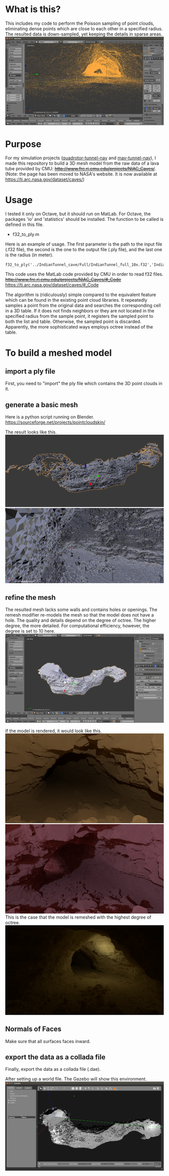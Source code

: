 # What is this?

This includes my code to perform the Poisson sampling of point clouds, eliminating dense points which are close to each other in a specified radius.
The resulted data is down-sampled, yet keeping the details in sparse areas.
![](./img/sampled_point_cloud.png)

# Purpose
For my simulation projects ([quadrotor-tunnel-nav](https://github.com/tidota/quadrotor-tunnel-nav) and [mav-tunnel-nav](https://github.com/tidota/mav-tunnel-nav)), I made this repository to build a 3D mesh model from the raw data of a lava tube provided by CMU:
<S>http://www.frc.ri.cmu.edu/projects/NIAC_Caves/</S>. (Note: the page has been moved to NASA's website. It is now available at https://ti.arc.nasa.gov/dataset/caves/)

# Usage
I tested it only on Octave, but it should run on MatLab. For Octave, the packages 'io' and 'statistics' should be installed.
The function to be called is defined in this file.
- f32_to_ply.m

Here is an example of usage. The first parameter is the path to the input file (.f32 file), the second is the one to the output file (.ply file), and the last one is the radius (in meter).
```
f32_to_ply('../IndianTunnel_cave/Full/IndianTunnel_full_10x.f32','IndianTunnel_full_10x_0.1_simple.ply',0.1)
```

This code uses the MatLab code provided by CMU in order to read f32 files.
<S>http://www.frc.ri.cmu.edu/projects/NIAC_Caves/#_Code</S>
https://ti.arc.nasa.gov/dataset/caves/#_Code

The algorithm is (ridiculously) simple compared to the equivalent feature which can be found in the existing point cloud libraries. It repeatedly samples a point from the original data and searches the corresponding cell in a 3D table. If it does not finds neighbors or they are not located in the specified radius from the sample point, it registers the sampled point to both the list and table. Otherwise, the sampled point is discarded. Apparently, the more sophisticated ways employs octree instead of the table.

# To build a meshed model

## import a ply file
First, you need to "import" the ply file which contains the 3D point clouds in it.

## generate a basic mesh
Here is a python script running on Blender.
https://sourceforge.net/projects/pointcloudskin/

The result looks like this.
![](./img/meshed1.png)
![](./img/meshed2.png)

## refine the mesh
The resulted mesh lacks some walls and contains holes or openings. The remesh modifier re-models the mesh so that the model does not have a hole. The quality and details depend on the degree of octree. The higher degree, the more detailed. For computational efficiency, however, the degree is set to 10 here.
![](./img/remesh.png)

If the model is rendered, it would look like this.
![](./img/cave2.png)
![](./img/cave3.png)
This is the case that the model is remeshed with the highest degree of octree.
![](./img/cave.png)

## Normals of Faces
Make sure that all surfaces faces inward.

## export the data as a collada file
Finally, export the data as a collada file (.dae).

After setting up a world file. The Gazebo will show this environment.
![](./img/gazebo.png)
